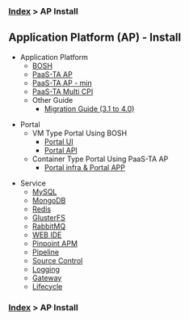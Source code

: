 ### [Index](https://github.com/PaaS-TA/Guide-eng/blob/master/README.md) > AP Install

## Application Platform (AP) - Install
- Application Platform  
  - [BOSH](./application_platform/bosh.md)  
  - [PaaS-TA AP](./application_platform/paasta_ap.md)  
  - [PaaS-TA AP - min](./application_platform/paasta_ap_min.md)  
  - [PaaS-TA Multi CPI](./application_platform/paasta_multi_cpi.md)  
  - Other Guide
    - [Migration Guide (3.1 to 4.0)](./application_platform/4.0_migration.md)  

+ Portal
  + VM Type Portal Using BOSH
    + [Portal UI](./portal/vm_type_ui.md)   
    + [Portal API](./portal/vm_type_api.md)   
  + Container Type Portal Using PaaS-TA AP
    + [Portal infra & Portal APP](./portal/container_type.md)   

- Service
  - [MySQL](./service/mysql.md)
  - [MongoDB](./service/mongodb.md)
  - [Redis](./service/redis.md)
  - [GlusterFS](./service/glusterfs.md)
  - [RabbitMQ](./service/rabbitmq.md)
  - [WEB IDE](./service/webide.md)
  - [Pinpoint APM](./service/pinpoint.md)
  - [Pipeline](./service/pipeline.md)
  - [Source Control](./service/source_control.md)
  - [Logging](./service/logging.md)
  - [Gateway](./service/gateway.md)
  - [Lifecycle](./service/lifecycle.md)

### [Index](https://github.com/PaaS-TA/Guide-eng/blob/master/README.md) > AP Install
